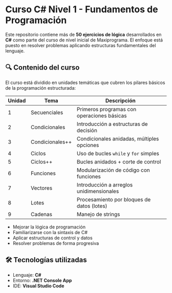 # Curso C# Nivel 1 - Fundamentos de Programación

Este repositorio contiene más de **50 ejercicios de lógica** desarrollados en **C#** como parte del curso de nivel inicial de Maxiprograma. El enfoque está puesto en resolver problemas aplicando estructuras fundamentales del lenguaje.

## 🔍 Contenido del curso
El curso está dividido en unidades temáticas que cubren los pilares básicos de la programación estructurada:

| Unidad | Tema                   | Descripción                                    |
|--------|------------------------|------------------------------------------------|
| 1      | Secuenciales           | Primeros programas con operaciones básicas     |
| 2      | Condicionales          | Introducción a estructuras de decisión         |
| 3      | Condicionales++        | Condicionales anidadas, múltiples opciones     |
| 4      | Ciclos                 | Uso de bucles `while` y `for` simples          |
| 5      | Ciclos++               | Bucles anidados + corte de control             |
| 6      | Funciones              | Modularización de código con funciones         |
| 7      | Vectores               | Introducción a arreglos unidimensionales       |
| 8      | Lotes                  | Procesamiento por bloques de datos (lotes)     |
| 9      | Cadenas                | Manejo de strings                              |


- Mejorar la lógica de programación
- Familiarizarse con la sintaxis de C#
- Aplicar estructuras de control y datos
- Resolver problemas de forma progresiva

## 🛠 Tecnologías utilizadas
- Lenguaje: **C#**
- Entorno: **.NET Console App**  
- IDE: **Visual Studio Code**



